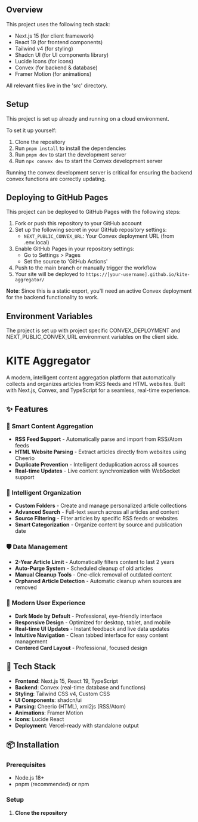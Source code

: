 ## Overview

This project uses the following tech stack:
- Next.js 15 (for client framework)
- React 19 (for frontend components)
- Tailwind v4 (for styling)
- Shadcn UI (for UI components library)
- Lucide Icons (for icons)
- Convex (for backend & database)
- Framer Motion (for animations)

All relevant files live in the 'src' directory.

## Setup

This project is set up already and running on a cloud environment.

To set it up yourself:

1. Clone the repository
2. Run `pnpm install` to install the dependencies
3. Run `pnpm dev` to start the development server
4. Run `npx convex dev` to start the Convex development server

Running the convex development server is critical for ensuring the backend convex functions are correctly updating.

## Deploying to GitHub Pages

This project can be deployed to GitHub Pages with the following steps:

1. Fork or push this repository to your GitHub account
2. Set up the following secret in your GitHub repository settings:
   - `NEXT_PUBLIC_CONVEX_URL`: Your Convex deployment URL (from .env.local)
3. Enable GitHub Pages in your repository settings:
   - Go to Settings > Pages
   - Set the source to 'GitHub Actions'
4. Push to the main branch or manually trigger the workflow
5. Your site will be deployed to `https://[your-username].github.io/kite-aggregator/`

**Note**: Since this is a static export, you'll need an active Convex deployment for the backend functionality to work.

## Environment Variables

The project is set up with project specific CONVEX_DEPLOYMENT and NEXT_PUBLIC_CONVEX_URL environment variables on the client side.

# KITE Aggregator

A modern, intelligent content aggregation platform that automatically collects and organizes articles from RSS feeds and HTML websites. Built with Next.js, Convex, and TypeScript for a seamless, real-time experience.

## ✨ Features

### 🔄 **Smart Content Aggregation**
- **RSS Feed Support** - Automatically parse and import from RSS/Atom feeds
- **HTML Website Parsing** - Extract articles directly from websites using Cheerio
- **Duplicate Prevention** - Intelligent deduplication across all sources
- **Real-time Updates** - Live content synchronization with WebSocket support

### 📁 **Intelligent Organization**
- **Custom Folders** - Create and manage personalized article collections
- **Advanced Search** - Full-text search across all articles and content
- **Source Filtering** - Filter articles by specific RSS feeds or websites
- **Smart Categorization** - Organize content by source and publication date

### 🛡️ **Data Management**
- **2-Year Article Limit** - Automatically filters content to last 2 years
- **Auto-Purge System** - Scheduled cleanup of old articles
- **Manual Cleanup Tools** - One-click removal of outdated content
- **Orphaned Article Detection** - Automatic cleanup when sources are removed

### 🎨 **Modern User Experience**
- **Dark Mode by Default** - Professional, eye-friendly interface
- **Responsive Design** - Optimized for desktop, tablet, and mobile
- **Real-time UI Updates** - Instant feedback and live data updates
- **Intuitive Navigation** - Clean tabbed interface for easy content management
- **Centered Card Layout** - Professional, focused design

## 🚀 Tech Stack

- **Frontend**: Next.js 15, React 19, TypeScript
- **Backend**: Convex (real-time database and functions)
- **Styling**: Tailwind CSS v4, Custom CSS
- **UI Components**: shadcn/ui
- **Parsing**: Cheerio (HTML), xml2js (RSS/Atom)
- **Animations**: Framer Motion
- **Icons**: Lucide React
- **Deployment**: Vercel-ready with standalone output

## 📦 Installation

### Prerequisites
- Node.js 18+ 
- pnpm (recommended) or npm

### Setup

1. **Clone the repository**
